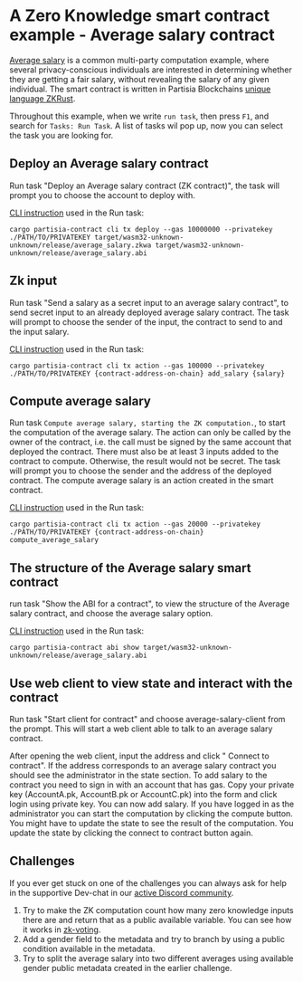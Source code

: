 # A Zero Knowledge smart contract example - Average salary contract

[Average salary](https://gitlab.com/partisiablockchain/language/example-contracts/-/tree/main/zk-average-salary?ref_type=heads)
is a common multi-party computation example, where several privacy-conscious
individuals are interested in determining whether they are getting a fair salary, without
revealing the salary of any given individual. The smart contract is written in Partisia
Blockchains [unique language ZKRust](https://partisiablockchain.gitlab.io/documentation/smart-contracts/zk-smart-contracts/zk-smart-contracts.html).

Throughout this example, when we write `run task`, then press `F1`, and search for `Tasks: Run Task`.
A list of tasks wil pop up, now you can select the task you are looking for.

## Deploy an Average salary contract

Run task "Deploy an Average salary contract (ZK contract)", the task will prompt you to choose the
account to deploy with.

[CLI instruction](https://partisiablockchain.gitlab.io/documentation/smart-contracts/smart-conract-tools-overview.html#the-command-line-interface-cli)
used in the Run task:
<br>
```shell
cargo partisia-contract cli tx deploy --gas 10000000 --privatekey ./PATH/TO/PRIVATEKEY target/wasm32-unknown-unknown/release/average_salary.zkwa target/wasm32-unknown-unknown/release/average_salary.abi
```


## Zk input

Run task "Send a salary as a secret input to an average salary contract", to send secret input to an already deployed
average salary contract. The task will prompt to choose the
sender of the input, the contract to send to and the input salary.

[CLI instruction](https://partisiablockchain.gitlab.io/documentation/smart-contracts/smart-conract-tools-overview.html#the-command-line-interface-cli)
used in the Run task:
<br>
```shell
cargo partisia-contract cli tx action --gas 100000 --privatekey ./PATH/TO/PRIVATEKEY {contract-address-on-chain} add_salary {salary}
```


## Compute average salary

Run task `Compute average salary, starting the ZK computation.`, to start the computation of the average salary.
The action can only be called by the owner of the contract, i.e.
the call must be signed by the same account that deployed the contract.
There must also be at least 3 inputs added to the contract to compute. Otherwise, the result would not be secret.
The task will prompt you to choose the sender and the address of the deployed contract. The compute average salary is an
action created in the smart contract.

[CLI instruction](https://partisiablockchain.gitlab.io/documentation/smart-contracts/smart-conract-tools-overview.html#the-command-line-interface-cli)
used in the Run task:
<br>
```shell
cargo partisia-contract cli tx action --gas 20000 --privatekey ./PATH/TO/PRIVATEKEY {contract-address-on-chain} compute_average_salary
```

## The structure of the Average salary smart contract

run task "Show the ABI for a contract", to view the structure of the Average salary contract,
and choose the average salary option.

[CLI instruction](https://partisiablockchain.gitlab.io/documentation/smart-contracts/smart-conract-tools-overview.html#the-command-line-interface-cli)
used in the Run task:
<br>
```shell
cargo partisia-contract abi show target/wasm32-unknown-unknown/release/average_salary.abi
```

## Use web client to view state and interact with the contract

Run task "Start client for contract" and choose average-salary-client from the prompt. This will start a
web client able to talk to an average salary contract.

After opening the web client, input the address and click "
Connect to contract".
If the address corresponds to an average salary contract you should see the administrator in the state section.
To add salary to the contract you need to sign in with an account that has gas. Copy your private key
(AccountA.pk, AccountB.pk or AccountC.pk) into the form and click login using private key. You can now add salary.
If you have logged in as the administrator you can start the computation by clicking the compute button.
You might have to update the state to see the result of the computation. You update the state by clicking the connect to
contract button again.

## Challenges

If you ever get stuck on one of the challenges you can always ask for help in the supportive Dev-chat in
our [active Discord community](https://partisiablockchain.gitlab.io/documentation/get-support-from-pbc-community.html).

1. Try to make the ZK computation count how many zero knowledge inputs there are and return that as a public available
   variable. You can see how it works
   in [zk-voting](https://gitlab.com/partisiablockchain/language/example-contracts/-/blob/main/zk-voting-simple/src/contract.rs?ref_type=heads).
2. Add a gender field to the metadata and try to branch by using a public condition available in the metadata.
3. Try to split the average salary into two different averages using available gender public metadata created in the
   earlier challenge.